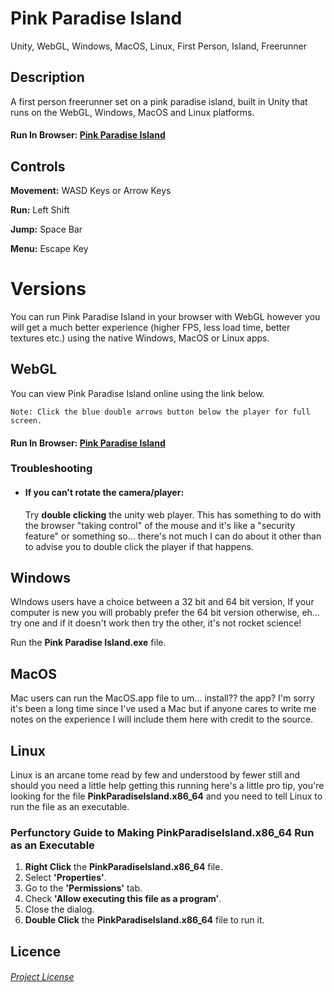 # Pink Paradise Island
Unity, WebGL, Windows, MacOS, Linux, First Person, Island, Freerunner

## Description
A first person freerunner set on a pink paradise island, built in Unity that runs on the WebGL, Windows, MacOS and Linux platforms.

#### Run In Browser: [Pink Paradise Island](https://geekgirljoy.github.io/PinkParadiseIsland/WebGL/index.html)

## Controls

**Movement:** WASD Keys or Arrow Keys

**Run:** Left Shift

**Jump:** Space Bar

**Menu:** Escape Key


# Versions

You can run Pink Paradise Island in your browser with WebGL however you will get a much better experience (higher FPS, less load time, better textures etc.) using the native Windows, MacOS or Linux apps.

## WebGL
You can view Pink Paradise Island online using the link below. 

    Note: Click the blue double arrows button below the player for full screen.

#### Run In Browser: [Pink Paradise Island](https://geekgirljoy.github.io/PinkParadiseIsland/WebGL/index.html)

### Troubleshooting

* #### If you can't rotate the camera/player: 
    Try **double clicking** the unity web player. This has something to do with the browser "taking control" of the mouse and it's like a "security feature" or something so... there's not      much I can do about it other than to advise you to double click the player if that happens. 


## Windows
WIndows users have a choice between a 32 bit and 64 bit version, If your computer is new you will probably prefer the 64 bit version otherwise, eh... try one and if it doesn't work then try the other, it's not rocket science!

Run the **Pink Paradise Island.exe** file.

## MacOS
Mac users can run the MacOS.app file to um... install?? the app? I'm sorry it's been a long time since I've used a Mac but if anyone cares to write me notes on the experience I will include them here with credit to the source.

## Linux
Linux is an arcane tome read by few and understood by fewer still and should you need a little help getting this running here's a little pro tip, you're looking for the file **PinkParadiseIsland.x86_64** and you need to tell Linux to run the file as an executable.

### Perfunctory Guide to Making PinkParadiseIsland.x86_64 Run as an Executable

1. **Right Click** the **PinkParadiseIsland.x86_64** file.
2. Select **'Properties'**.
3. Go to the **'Permissions'** tab.
4. Check **'Allow executing this file as a program'**.
5. Close the dialog.
6. **Double Click** the **PinkParadiseIsland.x86_64** file to run it.


## Licence
###### [Project License](LICENSE)
